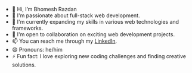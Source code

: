 - 👋 Hi, I’m Bhomesh Razdan
- 👀 I'm passionate about full-stack web development.
- 🌱 I'm currently expanding my skills in various web technologies and frameworks.
- 💞️ I'm open to collaboration on exciting web development projects.
- 📫 You can reach me through my [LinkedIn](https://www.linkedin.com/in/bhomesh-razdan-9ab520201/).
- 😄 Pronouns: he/him
- ⚡ Fun fact: I love exploring new coding challenges and finding creative solutions.

<!---
BhomeshRazdan/BhomeshRazdan is a ✨ special ✨ repository because its `README.md` (this file) appears on your GitHub profile.
You can click the Preview link to take a look at your changes.
--->
